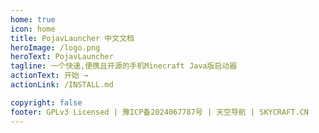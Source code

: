 ```yaml
---
home: true
icon: home
title: PojavLauncher 中文文档
heroImage: /logo.png
heroText: PojavLauncher
tagline: 一个快速,便携且开源的手机Minecraft Java版启动器
actionText: 开始 →
actionLink: /INSTALL.md

copyright: false
footer: GPLv3 Licensed | 豫ICP备2024067787号 | 天空导航 | SKYCRAFT.CN
---
```

